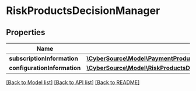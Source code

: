 # RiskProductsDecisionManager

## Properties
Name | Type | Description | Notes
------------ | ------------- | ------------- | -------------
**subscriptionInformation** | [**\CyberSource\Model\PaymentProductsPayerAuthenticationSubscriptionInformation**](PaymentProductsPayerAuthenticationSubscriptionInformation.md) |  | [optional] 
**configurationInformation** | [**\CyberSource\Model\RiskProductsDecisionManagerConfigurationInformation**](RiskProductsDecisionManagerConfigurationInformation.md) |  | [optional] 

[[Back to Model list]](../README.md#documentation-for-models) [[Back to API list]](../README.md#documentation-for-api-endpoints) [[Back to README]](../README.md)


